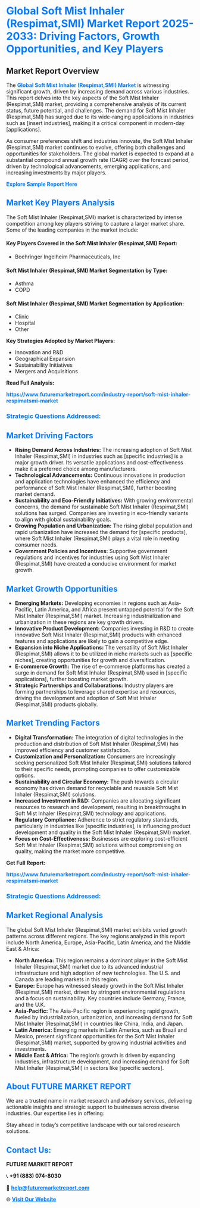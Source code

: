 <h1 style="color: #007BFF;">Global Soft Mist Inhaler (Respimat,SMI) Market Report 2025-2033: Driving Factors, Growth Opportunities, and Key Players</h1>

<section id="overview">
<h2>Market Report Overview</h2>
<p>The <a href="https://www.futuremarketreport.com/industry-report/soft-mist-inhaler-respimatsmi-market" style="color: #007BFF; text-decoration: none;"><strong>Global Soft Mist Inhaler (Respimat,SMI) Market</strong></a> is witnessing significant growth, driven by increasing demand across various industries. This report delves into the key aspects of the Soft Mist Inhaler (Respimat,SMI) market, providing a comprehensive analysis of its current status, future potential, and challenges. The demand for Soft Mist Inhaler (Respimat,SMI) has surged due to its wide-ranging applications in industries such as [insert industries], making it a critical component in modern-day [applications].</p>
<p>As consumer preferences shift and industries innovate, the Soft Mist Inhaler (Respimat,SMI) market continues to evolve, offering both challenges and opportunities for stakeholders. The global market is expected to expand at a substantial compound annual growth rate (CAGR) over the forecast period, driven by technological advancements, emerging applications, and increasing investments by major players.</p>
</section>

<section id="overview">
<p><a href="https://www.futuremarketreport.com/request-sample/reportId=100981" style="color: #007BFF; text-decoration: none;"><strong>Explore Sample Report Here</strong></a></p>
</section>

<section id="key-players">
<h2 style="color: #007BFF;">Market Key Players Analysis</h2>
<p>The Soft Mist Inhaler (Respimat,SMI) market is characterized by intense competition among key players striving to capture a larger market share. Some of the leading companies in the market include:</p>
<h4>Key Players Covered in the Soft Mist Inhaler (Respimat,SMI) Report:</h4>
<ul><li>Boehringer Ingelheim Pharmaceuticals, Inc</li></ul>
<h4>Soft Mist Inhaler (Respimat,SMI) Market Segmentation by Type:</h4>
<ul><li>Asthma</li><li>COPD</li></ul>

<h4>Soft Mist Inhaler (Respimat,SMI) Market Segmentation by Application:</h4>
<ul><li>Clinic</li><li>Hospital</li><li>Other</li></ul>
<p><strong>Key Strategies Adopted by Market Players:</strong></p>
<ul>
<li>Innovation and R&D</li>
<li>Geographical Expansion</li>
<li>Sustainability Initiatives</li>
<li>Mergers and Acquisitions</li>
</ul>
</section>

<section>
<p><strong>Read Full Analysis: </strong></p><a href="https://www.futuremarketreport.com/industry-report/soft-mist-inhaler-respimatsmi-market" style="color: #007BFF; text-decoration: none;"><strong>https://www.futuremarketreport.com/industry-report/soft-mist-inhaler-respimatsmi-market</strong></a>
<h3 style="color: #007BFF;">Strategic Questions Addressed:</h3>
</section>

<section id="driving-factors">
<h2 style="color: #007BFF;">Market Driving Factors</h2>
<ul>
<li><strong>Rising Demand Across Industries:</strong> The increasing adoption of Soft Mist Inhaler (Respimat,SMI) in industries such as [specific industries] is a major growth driver. Its versatile applications and cost-effectiveness make it a preferred choice among manufacturers.</li>
<li><strong>Technological Advancements:</strong> Continuous innovations in production and application technologies have enhanced the efficiency and performance of Soft Mist Inhaler (Respimat,SMI), further boosting market demand.</li>
<li><strong>Sustainability and Eco-Friendly Initiatives:</strong> With growing environmental concerns, the demand for sustainable Soft Mist Inhaler (Respimat,SMI) solutions has surged. Companies are investing in eco-friendly variants to align with global sustainability goals.</li>
<li><strong>Growing Population and Urbanization:</strong> The rising global population and rapid urbanization have increased the demand for [specific products], where Soft Mist Inhaler (Respimat,SMI) plays a vital role in meeting consumer needs.</li>
<li><strong>Government Policies and Incentives:</strong> Supportive government regulations and incentives for industries using Soft Mist Inhaler (Respimat,SMI) have created a conducive environment for market growth.</li>
</ul>
</section>

<section id="growth-opportunities">
<h2 style="color: #007BFF;">Market Growth Opportunities</h2>
<ul>
<li><strong>Emerging Markets:</strong> Developing economies in regions such as Asia-Pacific, Latin America, and Africa present untapped potential for the Soft Mist Inhaler (Respimat,SMI) market. Increasing industrialization and urbanization in these regions are key growth drivers.</li>
<li><strong>Innovative Product Development:</strong> Companies investing in R&D to create innovative Soft Mist Inhaler (Respimat,SMI) products with enhanced features and applications are likely to gain a competitive edge.</li>
<li><strong>Expansion into Niche Applications:</strong> The versatility of Soft Mist Inhaler (Respimat,SMI) allows it to be utilized in niche markets such as [specific niches], creating opportunities for growth and diversification.</li>
<li><strong>E-commerce Growth:</strong> The rise of e-commerce platforms has created a surge in demand for Soft Mist Inhaler (Respimat,SMI) used in [specific applications], further boosting market growth.</li>
<li><strong>Strategic Partnerships and Collaborations:</strong> Industry players are forming partnerships to leverage shared expertise and resources, driving the development and adoption of Soft Mist Inhaler (Respimat,SMI) products globally.</li>
</ul>
</section>

<section id="trending-factors">
<h2 style="color: #007BFF;">Market Trending Factors</h2>
<ul>
<li><strong>Digital Transformation:</strong> The integration of digital technologies in the production and distribution of Soft Mist Inhaler (Respimat,SMI) has improved efficiency and customer satisfaction.</li>
<li><strong>Customization and Personalization:</strong> Consumers are increasingly seeking personalized Soft Mist Inhaler (Respimat,SMI) solutions tailored to their specific needs, prompting companies to offer customizable options.</li>
<li><strong>Sustainability and Circular Economy:</strong> The push towards a circular economy has driven demand for recyclable and reusable Soft Mist Inhaler (Respimat,SMI) solutions.</li>
<li><strong>Increased Investment in R&D:</strong> Companies are allocating significant resources to research and development, resulting in breakthroughs in Soft Mist Inhaler (Respimat,SMI) technology and applications.</li>
<li><strong>Regulatory Compliance:</strong> Adherence to strict regulatory standards, particularly in industries like [specific industries], is influencing product development and quality in the Soft Mist Inhaler (Respimat,SMI) market.</li>
<li><strong>Focus on Cost-Effectiveness:</strong> Businesses are exploring cost-efficient Soft Mist Inhaler (Respimat,SMI) solutions without compromising on quality, making the market more competitive.</li>
</ul>
</section>

<section>
<p><strong>Get Full Report: </strong></p><a href="https://www.futuremarketreport.com/industry-report/soft-mist-inhaler-respimatsmi-market" style="color: #007BFF; text-decoration: none;"><strong>https://www.futuremarketreport.com/industry-report/soft-mist-inhaler-respimatsmi-market</strong></a>
<h3 style="color: #007BFF;">Strategic Questions Addressed:</h3>
</section>


<section id="regional-analysis">
<h2 style="color: #007BFF;">Market Regional Analysis</h2>
<p>The global Soft Mist Inhaler (Respimat,SMI) market exhibits varied growth patterns across different regions. The key regions analyzed in this report include North America, Europe, Asia-Pacific, Latin America, and the Middle East & Africa:</p>
<ul>
<li><strong>North America:</strong> This region remains a dominant player in the Soft Mist Inhaler (Respimat,SMI) market due to its advanced industrial infrastructure and high adoption of new technologies. The U.S. and Canada are leading markets in this region.</li>
<li><strong>Europe:</strong> Europe has witnessed steady growth in the Soft Mist Inhaler (Respimat,SMI) market, driven by stringent environmental regulations and a focus on sustainability. Key countries include Germany, France, and the U.K.</li>
<li><strong>Asia-Pacific:</strong> The Asia-Pacific region is experiencing rapid growth, fueled by industrialization, urbanization, and increasing demand for Soft Mist Inhaler (Respimat,SMI) in countries like China, India, and Japan.</li>
<li><strong>Latin America:</strong> Emerging markets in Latin America, such as Brazil and Mexico, present significant opportunities for the Soft Mist Inhaler (Respimat,SMI) market, supported by growing industrial activities and investments.</li>
<li><strong>Middle East & Africa:</strong> The region’s growth is driven by expanding industries, infrastructure development, and increasing demand for Soft Mist Inhaler (Respimat,SMI) in sectors like [specific sectors].</li>
</ul>
</section>

<footer>
<h2 style="color: #007BFF;">About FUTURE MARKET REPORT</h2>
<p>We are a trusted name in market research and advisory services, delivering actionable insights and strategic support to businesses across diverse industries. Our expertise lies in offering:</p>

<p>Stay ahead in today’s competitive landscape with our tailored research solutions.</p>

<h2 style="color: #007BFF;">Contact Us:</h2>
<p><strong>FUTURE MARKET REPORT</strong></p>
<p>📞 <strong>+91 (883) 074-8030</strong></p>
<p>📧 <strong><a href="mailto:help@futuremarketreport.com" style="color: #007BFF;">help@futuremarketreport.com</a></strong></p>
<p>🌐 <strong><a href="https://www.futuremarketreport.com/" style="color: #007BFF;">Visit Our Website</a></strong></p>
</footer>